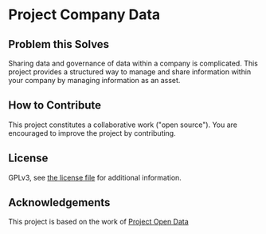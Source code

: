 # Project Company Data

## Problem this Solves

Sharing data and governance of data within a company is complicated. This project provides a structured way to manage and share information within your company by managing information as an asset.

## How to Contribute

This project constitutes a collaborative work ("open source"). You are encouraged to improve the project by contributing.

## License

GPLv3, see [the license file](LICENSE) for additional information.

## Acknowledgements

This project is based on the work of [Project Open Data](https://project-open-data.cio.gov/)

